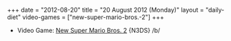 +++
date = "2012-08-20"
title = "20 August 2012 (Monday)"
layout = "daily-diet"
video-games = ["new-super-mario-bros.-2"]
+++

<ul>
<li class="entry Video Game">Video Game: <a href="/video-games/new-super-mario-bros.-2">New Super Mario Bros. 2</a> {N3DS} /b/</li>
</ul>